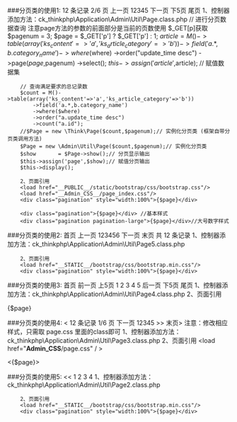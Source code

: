 ###分页类的使用1: 	     12 条记录 2/6 页 上一页 12345 下一页 下5页 尾页
		1、控制器添加方法：ck_thinkphp\Application\Admin\Util\Page.class.php
		// 进行分页数据查询 注意page方法的参数的前面部分是当前的页数使用 $_GET[p]获取
		$pagenum = 3;
		$page = $_GET['p'] ? $_GET['p'] : 1;
		$article = M()->table(array('ks_content'=>'a','ks_article_category'=>'b'))
			->field('a.*,b.category_name')
			->where($where)
			->order("update_time desc")
			->page($page,$pagenum)
			->select();
		$this->assign('article',$article);	// 赋值数据集
		
		// 查询满足要求的总记录数
		$count = M()->table(array('ks_content'=>'a','ks_article_category'=>'b'))
			->field('a.*,b.category_name')
			->where($where)
			->order("a.update_time desc")
			->count("a.id");
		//$Page = new \Think\Page($count,$pagenum);// 实例化分页类 (框架自带分页类调用方法)
		$Page = new \Admin\Util\Page($count,$pagenum);// 实例化分页类
		$show       = $Page->show();// 分页显示输出
		$this->assign('page',$show);// 赋值分页输出
        $this->display();

		2、页面引用
		<load href="__PUBLIC__/static/bootstrap/css/bootstrap.css"/>
		<load href="__Admin_CSS__/page_index.css"/>
		<div class="pagination" style="width:100%">{$page}</div>

		<div class="pagination">{$page}</div> //基本样式
		<div class="pagination pagination-large">{$page}</div>//大号数字样式

###分页类的使用2: 	首页 上一页 123456 下一页 末页 共 12 条记录
		1、控制器添加方法：ck_thinkphp\Application\Admin\Util\Page5.class.php
		
		2、页面引用
		<load href="__STATIC__/bootstrap/css/bootstrap.min.css"/>
		<div class="pagination" style="width:100%">{$page}</div>


###分页类的使用3:		首页 前一页 上5页 1 2 3 4 5 后一页 下5页 尾页
		1、控制器添加方法：ck_thinkphp\Application\Admin\Util\Page4.class.php
		2、页面引用
		<load href="__PUBLIC__/static/bootstrap/css/bootstrap.css"/>
		<div class="row" id="page">{$page}</div>

###分页类的使用4: 	< 12 条记录 1/6 页 下一页  12345 >> 末页>
		注意：修改相应样式，只需取 page.css 里面的class即可
		1、控制器添加方法：ck_thinkphp\Application\Admin\Util\Page3.class.php
		2、页面引用
		<load href="__Admin_CSS__/page.css" / >
        <div class="manu"><{$page}><div/>

###分页类的使用5: 	<< 1 2 3 4
		1、控制器添加方法：ck_thinkphp\Application\Admin\Util\Page2.class.php
		
		2、页面引用
		<load href="__STATIC__/bootstrap/css/bootstrap.min.css"/>
		<div class="pagination" style="width:100%">{$page}</div>




		